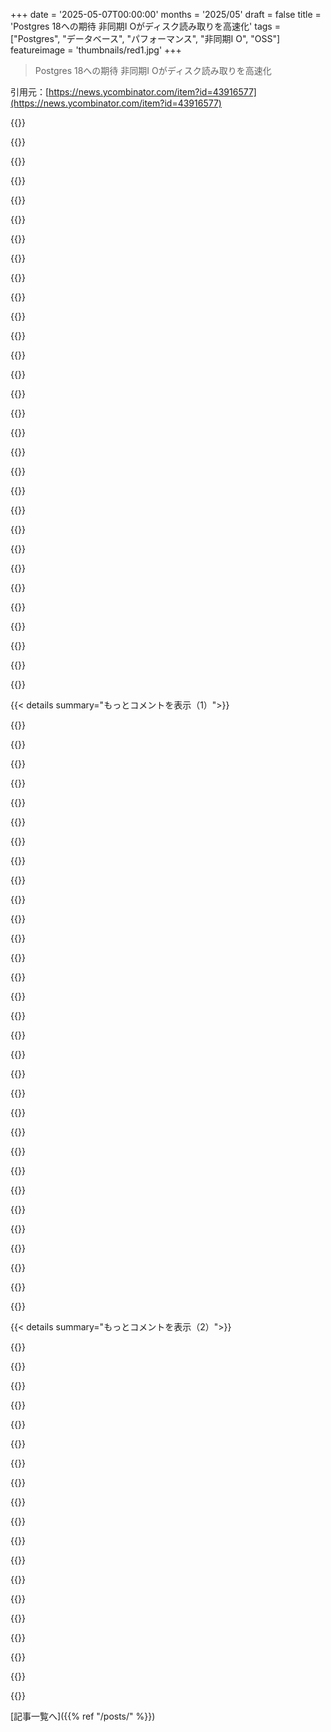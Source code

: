 +++
date = '2025-05-07T00:00:00'
months = '2025/05'
draft = false
title = 'Postgres 18への期待 非同期I Oがディスク読み取りを高速化'
tags = ["Postgres", "データベース", "パフォーマンス", "非同期I O", "OSS"]
featureimage = 'thumbnails/red1.jpg'
+++

> Postgres 18への期待 非同期I Oがディスク読み取りを高速化

引用元：[https://news.ycombinator.com/item?id=43916577](https://news.ycombinator.com/item?id=43916577)




{{<matomeQuote body="Postgresってマジすげープロジェクトだよね、メンテナーやコミュニティに超リスペクト！<br>個人的にはLinuxに次いで、ビジネステック界で2番目に影響力あるOSSプロジェクトだと思うな。<br>マジ公共財って感じで、大切にして褒め称えるべき。" userName="drdrek" createdAt="2025/05/08 07:52:36" color="">}}




{{<matomeQuote body="これ以上ない最高の推薦文だよね。前にSQLiteの主要作者 Richard Hipp氏のプレゼンで聞いたフレーズでさ。<br>新しい機能とかデザインを決める時に参考にしてるのが『Postgresならどうする？』なんだって。" userName="belter" createdAt="2025/05/08 13:46:13" color="#785bff">}}




{{<matomeQuote body="最近テキストデータ使うMLプロジェクト始めたんだけど、MySQLかPostgresかで悩んでさ。<br>それぞれの機能とか pros and cons 見たら、Postgresにすぐ決まったよ。<br>pgvectorとか https://postgresml.com も使えるし、さらにPostgres選びやすかったね。" userName="freilanzer" createdAt="2025/05/08 09:20:49" color="#45d325">}}




{{<matomeQuote body="Postgresで十分って話:<br>https://gist.github.com/cpursley/c8fb81fe8a7e5df038158bdfe0f..." userName="cpursley" createdAt="2025/05/08 11:15:10" color="">}}




{{<matomeQuote body="逆でしょ、なんでMongoDBなの？<br>ACID compliantじゃないから major down sides あるよ…" userName="ricw" createdAt="2025/05/08 12:21:53" color="#ff5c5c">}}




{{<matomeQuote body="MongoDBによると ACID compliant らしいよ。<br>https://www.mongodb.com/resources/products/capabilities/acid..." userName="okeuro49" createdAt="2025/05/08 14:43:19" color="#38d3d3">}}




{{<matomeQuote body="Linuxには preadv2(..., RWF_NOWAIT) ってのもあるよ。<br>これ使うと page cache から optimistic non-blocking な読み込みができるんだ。<br>io_method = worker で latency をちょっと削るのに役立つかもね。<br>main threadで NOWAITで読んでみて、もしダメなら worker thread に offload する、みたいな。" userName="the8472" createdAt="2025/05/07 16:11:23" color="#38d3d3">}}




{{<matomeQuote body="俺も試したけど、ページキャッシュ参照が二倍になるオーバーヘッドが痛いみたい。呼出元が非同期で待てる時だけワーカーにIOオフロードするからコストを減らせるんだ。Lukasの投稿にもあるように、データがkernel page cacheにある時はワーカーへのオフロードが有利で、kernelからuserspaceへのコピーやPostgresのchecksum computationを並列化できるんだ。特にIntel server CPUsだとmemory bandwidthがpage cache accessやchecksum computationのボトルネックになることが判明したよ。" userName="anarazel" createdAt="2025/05/07 17:21:04" color="#ff5733">}}




{{<matomeQuote body="あー、そうだね。kernelとuserspace間で大きなファイルをワンショットでmemcpyするパフォーマンス出すのは驚くほど難しいんだよね。mmapはセットアップ/ティアダウンのオーバーヘッドがあって、ワンショット転送にはデカすぎるし、普通のread/write呼び出しはpage cacheとかページごとのオーバーヘッドに悩まされるんだ。kernelのlarge folio関連の作業が役に立つといいんだけどね。" userName="the8472" createdAt="2025/05/07 17:59:20" color="#38d3d3">}}




{{<matomeQuote body="俺が見た感じ、page cacheからの大きな読み込みではSMAPのオーバーヘッドが大きいみたい。clearcpuid=smapで起動すると（本番はNG！）、大きな読み込みがかなり速くなるんだ。IntelとAMD両方でね。Intelだと、最新HWでもコアあたりmemory bandwidthにすぐ達して、checkpointing processの書き込みやbuffer poolのprewarmingのような読み込みでボトルネックになることもあるんだ。" userName="anarazel" createdAt="2025/05/07 18:25:09" color="#45d325">}}




{{<matomeQuote body="＞ clearcpuid=smapで起動すると（プロダクションではダメだけど！）、大きな読み込みがかなり速くなるんだ。IntelとAMDのCPU両方で興味深いことにね。<br>最近のx86 CPUsからスループットを上げるために、”ハードウェアセキュリティ層を全部オフにする”みたいな設定をまとめたページとかどこかにないのかな？システムに攻撃される余地がほとんどない（例えばair-gappedで単一テナントのHPCとか）場合に使いたいんだけど。" userName="derefr" createdAt="2025/05/08 00:29:30" color="">}}




{{<matomeQuote body="kernel側には、それ全部のためのブートパラメータがあるよ: mitigations=off<br>追加のフェンスでコンパイルされたソフトウェアは、それらを削除するために再コンパイルが必要かもしれないね。<br>https://www.kernel.org/doc/html/latest/admin-guide/kernel-pa..." userName="the8472" createdAt="2025/05/08 09:24:43" color="#45d325">}}




{{<matomeQuote body="mitigations=offは、CPUのバグや”誤機能”で、OSのセキュリティ対策を回避するのに悪用される可能性があるものへの回避策を無効にするんだよ。<br>SMAPはOSのセキュリティ対策だから、mitigations=offでは無効にならないんだ。SMAPは特定のIOパフォーマンスにはかなり影響するんだけどね。俺的には、もっとよく知られるべきか、もっと分かりやすいオプションでカバーされるべきだと思うな。Linux kernel開発者はこういうオプションの定義とネーミングが本当に下手だよね。" userName="starspangled" createdAt="2025/05/08 14:02:14" color="#45d325">}}




{{<matomeQuote body="SMAPのオーバーヘッドはほぼ一定のはずだし、大きな読み込みで気づくほどだとしたらかなり驚きだな。小さな読み込みは話が別だけどね。" userName="amluto" createdAt="2025/05/08 00:29:30" color="">}}




{{<matomeQuote body="curiouslyなことに、逆なんだよ。読み込みが大きくなるほど（syscall一回でどれだけ読むか）とか、読み込みのターゲット領域が大きくなるほど（ターゲットメモリ位置が再利用されるまでどれだけかかるか）、SMAPのオーバーヘッドは大きくなるんだ。もし興味あるなら、いつか作ったリプロデューサーを掘り起こせるよ。" userName="anarazel" createdAt="2025/05/08 00:34:13" color="#ff33a1">}}




{{<matomeQuote body="TCMallocはmunmapせず、mmap(MAP_FIXED)してmadvise(MADV_FREE)でRSSを減らしてるんだ。ファイルI/Oでもこれ応用して、読み込み後のmunmapによるTLB shootdownsのコスト回避に役立つかも。MADV_DONTNEED使う手もあるけど、munmapよりコスト低いかも？アドレス空間が厳しくなるまでマッピング残して、その上からMAP_FIXEDするのもアリかもね。" userName="gregjm" createdAt="2025/05/08 20:55:57" color="#ff5c5c">}}




{{<matomeQuote body="最近はさ、こんなのもあるみたいだよ。 https://www.phoronix.com/news/Linux-RWF_UNCACHED-2024" userName="yxhuvud" createdAt="2025/05/07 19:04:21" color="">}}




{{<matomeQuote body="あれね、ユーザー空間とカーネルのメモリーコピーは速くならないんだよ。キャッシュの入れ替わりを減らすだけ。名前とは違ってページキャッシュは通るし、終わったらページを書き出して捨てる感じ。例えばtmpfsにコピーする時は、メモリー上にあるから全然違いが出ないんだ。" userName="the8472" createdAt="2025/05/07 19:21:13" color="#45d325">}}




{{<matomeQuote body="ってことはさ、このフラグをスキャンとかループのワークロードに使えるから、ページ置換アルゴリズムがスキャンに強くなくてもあんまり気にしなくてよくなるってこと？だよね？" userName="senderista" createdAt="2025/05/07 20:09:52" color="">}}




{{<matomeQuote body="最初からWALの書き込みと読み込みに追加するのがいいと思うな。普通の使い方ではもう他の読み込みは無いハズだし。" userName="gmokki" createdAt="2025/05/08 05:11:56" color="">}}




{{<matomeQuote body="AIOが使えるようになったんだから、将来どこかのタイミングでDirect IOが採用される可能性ってあると思う？" userName="gavinray" createdAt="2025/05/07 17:45:18" color="">}}




{{<matomeQuote body="「AIOが使えるようになったんだから、将来Direct IOが採用される可能性はあると思う？」<br>それは明確な目標だよ。今でもdebug_io_direct=dataで、色々な注意点付きでオンにできる。リードオンリーとかseqscan、bitmap index scanみたいな適切なワークロードなら、かなり大幅なパフォーマンス向上を見込めるよ。でも、v18だとまだ全然ダメだけどね。<br>少なくともこれらが必要：<br>- checkpointer、bgwriter、バックエンドのバッファ置換でのAIO書き込み（COPYでの大量データロードとかを想像して）<br>- readaheadのサポートをもう何箇所か、最も重要なのはインデックスレンジスキャン（ヒープがインデックスと相関してるなら今でも大丈夫だけど、そうじゃないと最悪）" userName="anarazel" createdAt="2025/05/07 17:57:49" color="#38d3d3">}}




{{<matomeQuote body="ClickHouseデータベースでの使い方を見てみて。https://github.com/ClickHouse/ClickHouse/blob/d2697c0ea112fd...<br>特定のLinuxカーネルバージョンでいくつか問題はあるけど、すごくうまく動いてるよ。" userName="zX41ZdbW" createdAt="2025/05/07 17:23:01" color="#ff5733">}}




{{<matomeQuote body="この新しい非同期I/O機能ってLinuxだけなの？WindowsにはIOCPがあるし、最近は独自のIORing実装もあるよね（macOSの機能はPOSIX AIOくらいしか知らないな）。https://learn.microsoft.com/en-us/windows/win32/api/ioringap...<br>追記：下のコメントのほとんどは、WindowsにもIORing実装があるって事実を見落としてるみたいだね。ここに対比記事があるよ。https://windows-internals.com/ioring-vs-io_uring-a-compariso..." userName="nu11ptr" createdAt="2025/05/07 16:03:37" color="#ff5733">}}




{{<matomeQuote body="俺はWindowsに詳しくないけど、手伝ってもらってIOCPで基本的なプロトタイプを動かせたよ。近いうちに公開する予定。IORing版も構想だけしてみた（デバッグとか肉付けを手伝ってくれるなら教えて！）。<br>分かったこと：IOCP版は非同期フラッシュができない！これ欲しい機能なんだ。IORing版はできる！でも、scatter/gather（別名vector I/O）がまだできないんだ！これはバッファプール実装には必須の機能なんだよね。だから、IORingがこれをサポートするまで、あんまり真面目には考えられないかな（enumにあるから開発中なのは分かるけど、ビルド関数が無い）。<br>だから、たぶん1年くらいしたら、PostgreSQLのディスクI/O全部をWindowsのIORingで動かせるようになるんじゃないかな？どうかな？<br>もう一つの複雑な点は、並行処理が本当に必要なこと（他のプロセスで開始されたI/Oの完了を処理するのはすごく大変、動かしたけど…）。これはPostgreSQLのマルチスレッド化が進めば自然と解決するだろうね。<br>次の問題は、IORingがソケットに対応してないこと！だから、将来の非同期ネットワーキング（初期プロトタイプは存在する）の作業では、その部分のためにたぶんIOCPも必要になるだろうね。" userName="macdice" createdAt="2025/05/08 03:20:51" color="#ff5c5c">}}




{{<matomeQuote body="ソケットに関してはRegistered I/Oを調べてみたらどうかな。" userName="p_ing" createdAt="2025/05/08 11:32:39" color="">}}




{{<matomeQuote body="I/O方式によるんだってー。記事にもあるけど、io_uringはLinuxだけ（liburingとかカーネル設定も必要）。でもbeta1のデフォルトはworker方式で、これはどのOSでも動くよ。workerは専用のI/Oワーカープロセス使うんだ。ベンチマークではio_uringほどじゃないけど、今のPostgres（17以前）と同じsync方式よりは明らかに速かったってさ。" userName="lfittl" createdAt="2025/05/07 16:17:27" color="#ff5733">}}




{{<matomeQuote body="＞”io_uring”はLinuxだけ”って？いやいや、WindowsにもIORingあるよ（上にコメントしたけど）。" userName="nu11ptr" createdAt="2025/05/07 16:58:45" color="">}}




{{<matomeQuote body="うん、でもそれがどうしたの？この新しいPostgresをIORing対応のWindowsに持ってきてすぐコンパイルできるわけじゃないでしょ？結構手間と時間かかるし、ボランティア頼みが多いんだ。それにPostgresってほとんどLinuxで使われてるじゃん。だから開発者がまずLinuxに注力するのは当たり前でしょ。" userName="severino" createdAt="2025/05/08 08:53:02" color="#45d325">}}




{{<matomeQuote body="あ、誤解してたわー。IORingがLinux固有の機能だって言ってるのかと思ったけど、Postgres上での話ね。Linux版Postgresでの話ってことね。" userName="nu11ptr" createdAt="2025/05/08 10:18:16" color="">}}




{{< details summary="もっとコメントを表示（1）">}}

{{<matomeQuote body="なんかこの機能ってio_uringベースっぽいよね。これはLinuxの機能だし。Linuxユーザーの方が断然多いんだから、Windows版で非同期I/Oを先に実装するなんてことはないと思うなー、びっくりだよ。" userName="stingraycharles" createdAt="2025/05/07 16:10:26" color="">}}




{{<matomeQuote body="へえ、Linuxが1994年のWindowsに追いついたって話、意外だね。スケジューラーやOOMもWindowsの方が進んでる面があるし、io_uringみたいな概念も昔からあった。NTの「全てのI/Oが非同期」ってのはLinuxにはまだ無いんだ。Windowsのカーネルは実は進んでるのに、UIとかで台無しにされてる感じ。WindowsのI/O RingはLinuxのコピーだけど、IOCPとかはもっと前からあった。どっちが良いじゃなくて、お互いから学んで欲しいね。OSはビジネスで決まることも多いし。" userName="p_ing" createdAt="2025/05/07 16:50:43" color="#785bff">}}




{{<matomeQuote body="＞スケジューラーも同じくって？WindowsがOOMうまいのは、メモリをあんまりオーバーコミットしないからだよ。でもCPU _scheduler_ は、Linuxの方がWindowsよりずーっと良いよ。Linuxはリアルタイム処理だってできるんだから。" userName="cyberax" createdAt="2025/05/07 17:56:43" color="#ff5733">}}




{{<matomeQuote body="Windows Server Coreってのがあって、CLI以外は無いけど、ログインとかデスクトップの一部は残るし、Win32アプリも動くよ。Win32はコアサービスに必要だから、完全に剥がすのは無理なんだ。他のサブシステムもWin32依存だしね。WindowServerも必須。でもNTDEVって人がWindows 11をテキストオンリーにした例はあるらしい。技術的には可能だけど実用的じゃないって感じ。動画リンクもあるよ。https://www.youtube.com/watch?v=SL6t_iuitxM" userName="p_ing" createdAt="2025/05/07 17:24:21" color="#785bff">}}




{{<matomeQuote body="＞Windows Server Coreの話、うん、UIほとんどテキストになってるね（ログインもTUI）。シェルとかウィンドウマネージャーは残ってるけど、UIアプリそのまま移行できるから良い点でもある。＞NTDEVのテキストオンリー化は技術的に可能だけど実用的じゃないって？WindowsにはXPの頃から「テキストモード」あったけど全然役に立たないよ。リカバリはWindows PEが断然良い。" userName="smileybarry" createdAt="2025/05/07 17:38:53" color="#45d325">}}




{{<matomeQuote body="”この機能はLinuxの機能であるio_uringに基づいている”<br>で、今はWindowsの機能でもあるよ、詳しくは上のコメント見てね．" userName="nu11ptr" createdAt="2025/05/07 16:59:36" color="">}}




{{<matomeQuote body="IoRing ！＝ io_uring．似てるAPIだけど同じじゃないんだ．" userName="zokier" createdAt="2025/05/08 11:02:09" color="#38d3d3">}}




{{<matomeQuote body="昔からLinuxには非同期ファイルI／OのためのAPIは仕様としてはあったんだけど、実際何も速くならなかったから使う価値なかったんだよね．" userName="PaulHoule" createdAt="2025/05/07 16:11:59" color="">}}




{{<matomeQuote body="長い時間ーでもunbuffered IOを使うときだけね．io_uringの新しいところは、buffered IOも高速化するところだよ．最初のバージョンは全部カーネルワーカースレッド経由だったけど、最近はいくつかのファイルシステムで一般的なケースのために良いパスがあるんだ．" userName="anarazel" createdAt="2025/05/07 17:10:13" color="#785bff">}}




{{<matomeQuote body="うろ覚えだけど、文字通りワーカースレッド上でsync I／Oを実行してただけだったと思うよ．" userName="immibis" createdAt="2025/05/07 16:55:53" color="#ff5733">}}




{{<matomeQuote body="それがPOSIX AIOだよ．Linuxにはdirect I／Oだけをサポートしてて、使いづらくする特定の制限があったAIOがあったんだ．" userName="DmitryOlshansky" createdAt="2025/05/08 18:18:55" color="#785bff">}}




{{<matomeQuote body="そうだよ、WindowsはWindows NT 3．1からasync I／Oがあったけど、そのAPIはまだPostgresにサポートされてないんだ．" userName="spwa4" createdAt="2025/05/07 16:37:41" color="#ff33a1">}}




{{<matomeQuote body="そういえばさ、IOCPベースのio_methodの試作パッチがあったんだよ。でも、PG 18には間に合う状態にできなかったんだ。今回入ったやつを入れるだけでも、もうギリギリだったんだよ…。" userName="anarazel" createdAt="2025/05/07 17:12:11" color="#ff33a1">}}




{{<matomeQuote body="そう、あれはIOCPだったね。でも、Windowsには今、IORingもあるんだよ（上のコメントも見てね）" userName="nu11ptr" createdAt="2025/05/07 16:58:12" color="">}}




{{<matomeQuote body="WindowsでPostgres動かしてる人いる？まだ対応してるってことはユーザーはいるはずだよね。プラットフォームごとの利用統計とか誰か知らない？ここで使ってる人いる？マジで興味あるんだ。Windowsでのバックエンド開発って全然分からなくてさ。" userName="mijoharas" createdAt="2025/05/08 08:17:04" color="">}}




{{<matomeQuote body="FreeBSDのaio(4)にはたくさん開発者の努力が注ぎ込まれてるから、どう動くか見るのが楽しみだね。だってさ、Linux/glibc aioにあった欠点がないんだよ。" userName="kev009" createdAt="2025/05/07 19:31:26" color="">}}




{{<matomeQuote body="そうそう、FreeBSDでPostgreSQL AIOを動かすパッチを持ってるんだよ。v19で提案しようと思ってる。結構うまく動くんだぜ！v18のコアな部分とか基本機能でAndresの邪魔にならないようにしてたんだ。ややこしい新しい話をかき乱したくなかったってわけ" userName="macdice" createdAt="2025/05/08 02:56:15" color="#45d325">}}




{{<matomeQuote body="この話、もうちょっと詳しく教えてくれない？FreeBSDはなんかすごい違ったり、もっと良いことしてたりするの？" userName="tiffanyh" createdAt="2025/05/07 20:48:48" color="">}}




{{<matomeQuote body="Linux aio（POSIX）はglibcでの実装がダメで根本的に問題があった。io_uringは別。<br>FreeBSD aio(4)はカーネル実装で継続的に改善されており、Linuxの欠点がないのが利点。Thomas Munroの記事に比較がある。ZFSのARCには問題があるが、他のファイルシステムならOK。<br>FreeBSDはソースツリー全部持ちの利点があり、NICオフロードなどのエンドツーエンド実装に使える。ChelsioやNetflixの関連作業でaioはさらに改善されてるよ。" userName="kev009" createdAt="2025/05/07 23:04:49" color="#45d325">}}




{{<matomeQuote body="これってさ、MySQLがInnoDBでやってるやり方とどれくらい近いの？ほとんど同じに見えるけどね。" userName="skeptrune" createdAt="2025/05/07 16:18:07" color="">}}




{{<matomeQuote body="その通りだね。何年も前にやるべき簡単なことだったんだよ。テーブルにB+ツリーを使うことも、そのうち分かるだろうさ。" userName="seunosewa" createdAt="2025/05/07 16:30:48" color="">}}




{{<matomeQuote body="PGはストレージとかアクセス方法について、まだやることいっぱいあるんだよ。ずっと取り組んでるみたいだけどね。Orioledbはすごい可能性を見せてくれてて、それをPGに取り込んでる最中なんだ。ストレージエンジンでLSMみたいなことができたら超いいね。今のTOASTより圧縮率も上がるかもだし。TOASTってそんなに圧縮できないんだよね…。PGには標準でページ圧縮もないし…。" userName="tehlike" createdAt="2025/05/07 22:22:09" color="#45d325">}}




{{<matomeQuote body="そのB-treeの話、もうちょい詳しく聞かせてもらえない？PGのデフォルトインデックスがB-treeなのは知ってるんだけど、なんか俺の知らないことがあるみたいだからさ。" userName="ARandomerDude" createdAt="2025/05/07 16:47:26" color="">}}




{{<matomeQuote body="PostgreSQLはテーブルデータにheapファイルを使うけど、InnoDBはクラスタードインデックス（B-treeにデータが直接入るやつ）なんだ。だから得意なことが違うよ。PGは非キー列の更新とか、たくさんのセカンダリインデックス、予測不能なアクセスパターンに強い。InnoDBは主キー順アクセスやレンジスキャン、OLTP向きだね。どっちが良いかは、君の用途次第だよ。" userName="greenavocado" createdAt="2025/05/07 17:03:31" color="#ff5733">}}




{{<matomeQuote body="ディスク上のカラムを直接指すインデックスは速いんだ。InnoDBでOLAPやる時の悩みは、セカンダリインデックスが全部間接的ってこと。カラムを追加してカバリングインデックスにすれば回避できるけど、面倒だしインデックスが大きくなっちゃうんだよ。" userName="Sesse__" createdAt="2025/05/07 19:28:54" color="#ff5c5c">}}




{{<matomeQuote body="OracleとかMicrosoftの商用DBは、どんなインデックスでもDBをクラスター化できるんだよね。PostgreSQLもそれできるようになってほしいな、マジで。" userName="sroussey" createdAt="2025/05/08 14:56:29" color="">}}




{{<matomeQuote body="できるよ。でも新しい行は再クラスターしないと反映されないけどね。<br>CLUSTER table_name USING index_name;<br>ってコマンド使うんだ。" userName="cwbriscoe" createdAt="2025/05/08 18:12:42" color="">}}




{{<matomeQuote body="昔のMySQL MyISAM（構文は違ったけど）でそれがあったの覚えてるわ。Oracleでもできると思ってたけど、俺の勘違いだったね。<br>MySQL InnoDBとかは本物のクラスタード主キーインデックスを持ってるけど、良い面も悪い面もあるんだ。" userName="sroussey" createdAt="2025/05/10 20:05:12" color="">}}




{{<matomeQuote body="スキャンと逆の、追記専用テーブルへの高速書き込みも大事な点だね。ここでもPostgreSQLのアプローチは優れてるよ。" userName="farazbabar" createdAt="2025/05/07 17:57:17" color="">}}




{{<matomeQuote body="あと、MVCCとかトランザクション内でDDLができることとも深く関係してるんだよね？って思ってるんだけど。" userName="saltcured" createdAt="2025/05/07 18:11:58" color="">}}

{{</details>}}




{{< details summary="もっとコメントを表示（2）">}}

{{<matomeQuote body="SQL Serverは、heapストレージ、clusteredストレージ、MVCC、トランザクション内DDLの全部に対応してるよ。" userName="jiggawatts" createdAt="2025/05/07 22:16:59" color="">}}




{{<matomeQuote body="SQL Serverを使ってた20年前に戻った気分だよ！たしかクラスタードインデックスを選べたんだよね。" userName="foobahhhhh" createdAt="2025/05/08 11:07:38" color="">}}




{{<matomeQuote body="SQLite3はファイルやインデックスにb-treeだけを使ってる。<br>PostgreSQLはテーブルにヒープだけ、インデックスにはいろんな構造があって、デフォルトはb-treeだね。<br>テーブルにb-treeがあった方がパフォーマンスが良くなるケースはたくさんあるんだ。<br>GPは、PGがテーブルにヒープしかないことをからかってるわけ。" userName="cryptonector" createdAt="2025/05/07 23:53:18" color="#45d325">}}




{{<matomeQuote body="特にOSS版のMySQLは改良が比較的少ないのに、まだPostgresがMySQLを超えてない分野はたくさんあるし、今後3～4年でもそうなりそうにないな。" userName="ksec" createdAt="2025/05/10 15:03:50" color="">}}




{{<matomeQuote body="コミットされるまでの努力に感謝します。<br>async I/O（とio_uring）についての最初の議論を6、7年前に見たのを覚えてるよ。デザインを正しくするのにすごい量の作業があったんだろうね。<br>これで基礎ができたから、今後のPostgresリリースでasync I/Oが使える他の場所にも期待してるよ。" userName="Tostino" createdAt="2025/05/07 16:30:36" color="">}}




{{<matomeQuote body="すごくよく書かれた記事だね！NVMeで本番環境で動かすのが楽しみだし、主要なクラウドプロバイダーが早く提供開始してほしいな。<br>パフォーマンス向上はマジで魅力的だよ！" userName="shayonj" createdAt="2025/05/07 16:22:01" color="#ff5733">}}




{{<matomeQuote body="俺の理解では、NVMeみたいなローカルストレージは、ebsみたいなネットワークベースのブロックデバイスと比べてレイテンシがすごく低いから、async I/Oの影響はそんなに大きくないんじゃないかと思ってる。" userName="CoolCold" createdAt="2025/05/08 16:29:56" color="">}}




{{<matomeQuote body="最近、Hetzner EX-44サーバーにPostgresをデプロイしたんだ。価格対性能比がヤバくて、エンタープライズレベルの容量が通常のクラウドコストの何分の一かで手に入る。セキュリティにTailScaleを使った。俺の最適化アプローチはPGTuneで設定、PgHeroで監視、pgcronでVACUUM ANALYZE、自分で作ったZSTD圧縮バックアップツール（S3自動アップロード付き）を使ってるよ（github.com/overflowy/pgbackup）。この構成は驚くほど安定してて高性能だよ。" userName="niux" createdAt="2025/05/07 16:04:50" color="#785bff">}}




{{<matomeQuote body="それはすごいね、でもデータが少しでも大事なら、しっかりしたHAとかバックアップとリカバリーの戦略が必要だよ。" userName="trollied" createdAt="2025/05/07 16:12:48" color="">}}




{{<matomeQuote body="俺ならbarmanとかpgbackrestみたいな他のバックアップユーティリティを絶対使うね。<br>君のはpgdumpをラップしてるだけだけど、あれはフル機能のバックアップソリューションじゃないんだ。既存のツールを使えば、PITR、レプリケーション用リストア、フェイルオーバー、世代管理なんかが手に入るよ。" userName="Tostino" createdAt="2025/05/07 16:23:01" color="#45d325">}}




{{<matomeQuote body="自分でツール書いたのは、そのときPg17でいいのが見つからなかったのと、pgbackrestが自分の用途にはやりすぎに見えたから。あと、CLIでバックアップの世代管理もできるんだ。Barmanは面白そうだね、絶対見てみるよ、ありがとう！" userName="niux" createdAt="2025/05/07 16:29:33" color="">}}




{{<matomeQuote body="俺の経験だとpgbackrestはずっと使いやすかったよ。設定も楽だし低オーバーヘッド。WAL shipping、圧縮、ブロック増分バックアップとか便利機能も満載（やったー！！！）。前の会社で6年くらい使ってたけど、文句なしの超しっかりしたソフト。バックアップはこれだね。barmanはCloundNativePG経由で使ってるけど、まだ運用経験は少ないな。" userName="Tostino" createdAt="2025/05/07 16:48:34" color="#ff5733">}}




{{<matomeQuote body="pgbackrestは柔軟すぎて難しそうに見えるだけだよ、でもほとんどのケースでデフォルト設定でうまく動く。設定はストレージバケット作って、pgbackrestの設定ファイルにプロバイダー設定するくらい。ちゃんとセットアップすれば岩みたいに堅牢だよ。もう一度試してみるのをマジでおすすめ。エレガントに解決してくれるし、考えてなかったことまでたくさんカバーしてくれるよ。経験済みだよ :)" userName="9dev" createdAt="2025/05/07 21:18:26" color="#ff5733">}}




{{<matomeQuote body="それってまだ必要なの？しばらくpg管理してないんだけど、pg17にバックアップのソリューションって何かあるんじゃないの？" userName="lousken" createdAt="2025/05/07 21:44:53" color="">}}




{{<matomeQuote body="まだ必要だよ。Postgres付属ツールは機能不足。pgBackRestみたいな専用ツールが断然良い。pgBackRestはブロック増分バックアップや自動保持、暗号化、PITRとか、ストレージ削減、運用効率化、エッジケース対応に役立つ機能満載。自分でスクリプト管理するより楽だし、環境によっては必須の機能もあるよ。" userName="Tostino" createdAt="2025/05/08 13:56:40" color="#ff5c5c">}}




{{<matomeQuote body="その設定、オープンソースにする気ある？ぜひ参考にしたいんだけど。" userName="codegeek" createdAt="2025/05/07 16:48:19" color="">}}




{{<matomeQuote body="同感。このプログラミングの分野って、しっかりした実務経験がない人にとっては、深くて暗くて怖い場所なんだよね。ベストプラクティスを学び始めるのに、基礎的な出発点があるとものすごく助かるだろうね。" userName="digdugdirk" createdAt="2025/05/07 19:23:04" color="">}}




{{<matomeQuote body="＞書き込みが多いテーブルに対してpgcronでスケジュールした自動VACUUM ANALYZE操作だけど、なんでテーブルごとにautovacuum_analyze_scale_factorパラメータ（かautovacuum_analyze_threshold）を設定して、AUTOVACUUMに任せないの？" userName="natmaka" createdAt="2025/05/08 04:49:09" color="">}}

{{</details>}}



[記事一覧へ]({{% ref "/posts/" %}})
